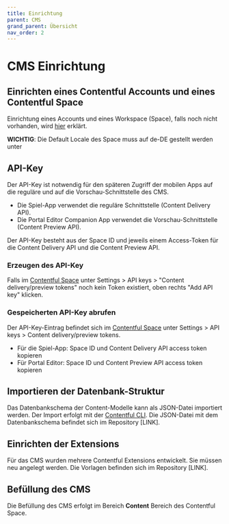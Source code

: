 ```yaml
---
title: Einrichtung
parent: CMS
grand_parent: Übersicht
nav_order: 2
---
```


# CMS Einrichtung

## Einrichten eines Contentful Accounts und eines Contentful Space

Einrichtung eines Accounts und eines Workspace (Space), falls noch nicht vorhanden, wird [hier](https://www.contentful.com/help/contentful-101/#step-1-get-an-account) erklärt.

__WICHTIG__: Die Default Locale des Space muss auf de-DE gestellt werden unter 

## API-Key

Der API-Key ist notwendig für den späteren Zugriff der mobilen Apps auf die reguläre und auf die Vorschau-Schnittstelle des CMS.

- Die Spiel-App verwendet die reguläre Schnittstelle (Content Delivery API).
- Die Portal Editor Companion App verwendet die Vorschau-Schnittstelle (Content Preview API).

Der API-Key besteht aus der Space ID und jeweils einem Access-Token für die Content Delivery API und die Content Preview API.

### Erzeugen des API-Key

Falls im [Contentful Space](https://app.contentful.com) unter Settings > API keys > "Content delivery/preview tokens" noch kein Token existiert, oben rechts "Add API key" klicken.

### Gespeicherten API-Key abrufen

Der API-Key-Eintrag befindet sich im [Contentful Space](https://app.contentful.com) unter Settings > API keys > Content delivery/preview tokens.

- Für die Spiel-App: Space ID und Content Delivery API access token kopieren
- Für Portal Editor: Space ID und Content Preview API access token kopieren

## Importieren der Datenbank-Struktur

Das Datenbankschema der Content-Modelle kann als JSON-Datei importiert werden. Der Import erfolgt mit der [Contentful CLI](https://www.contentful.com/developers/docs/tutorials/cli/import-and-export/). Die JSON-Datei mit dem Datenbankschema befindet sich im Repository [LINK].

## Einrichten der Extensions

Für das CMS wurden mehrere Contentful Extensions entwickelt. Sie müssen neu angelegt werden. Die Vorlagen befinden sich im Repository [LINK].



## Befüllung des CMS

Die Befüllung des CMS erfolgt im Bereich __Content__ Bereich des Contentful Space.
